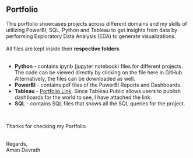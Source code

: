 <h2> Portfolio</h2>
This portfolio showcases projects across different domains and my skills of utilizing PowerBI, SQL, Python and Tableau to get insights from data by performing Exploratory Data Analysis (EDA) to generate visualizations.
<br><br>
All files are kept inside their <strong>respective folders</strong>. 
<br><br>

<ul>
  <li><strong>Python</strong> - contains ipynb (jupyter notebook) files for different projects. The code can be viewed directly by clicking on the file here in GitHub. Alternatively, the files can be downloaded as well.</li>
  <li><strong>PowerBI</strong> - contains pdf files of the PowerBI Reports and Dashboards.</li>
  <li><strong>Tableau</strong> - <a href="https://public.tableau.com/app/profile/aman.devrath" target="_blank" rel="noopener noreferrer">Portfolio Link</a>. Since Tableau Public allows users to publish dashboards for the world to see, I have attached the link.
  <li><strong>SQL</strong> - contains SQL files that shows all the SQL queries for the project.</li>
</ul>

<br />

Thanks for checking my Portfolio. <br /> <br />

Regards, <br />
Aman Devrath
